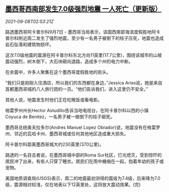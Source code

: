 <!--1631086262000-->
[墨西哥西南部发生7.0级强烈地震 一人死亡（更新版）](https://cn.reuters.com/article/mexico-quake-0907-tues-updates-idCNKBS2G405V)
------

<div><i>2021-09-08T02:53:21Z</i></div><p>路透墨西哥阿卡普尔科9月7日 - 墨西哥当局表示，该国西南部海滨度假胜地阿卡普尔科附近周二发生了强烈地震，至少有一名男子被倒下的柱子压死，地震也造成岩石坠落和建筑物损坏。</p><p>这次7.0级地震的震源在阿卡普尔科东北方向11英里(17.7公里)，围绕该城市的山坡震动强烈，树木倒下，大石块砸向道路，造成多个州的电力中断。</p><p>在余震中，许多人聚集在这个墨西哥度假胜地的街头。</p><p>“我们只是刚刚入住酒店，所以我们的东西都在身边，”Jessica Arias说，她是来自首都墨西哥城的八人旅行团的一员。“他们告诉我们，进入这里仍不安全。”</p><p>其他人说，地震发生时他们正在吃晚饭或看电影。</p><p>格雷罗州州长Hector Astudillo告诉当地电视台，在阿卡普尔科以西的小镇Coyuca de Benitez，一名男子被一根倒下的柱子砸死。</p><p>墨西哥总统奥夫拉多尔(Andres Manuel Lopez Obrador)说，地震没有在格雷罗州、邻近的瓦哈卡州、墨西哥城或任何其他地区造成重大损失。</p><p>阿卡普尔科距离墨西哥城大约230英里(370公里)。</p><p>路透的一名目击者说，在墨西哥城中部的Roma Sur社区，灯光熄灭，受到惊吓的居民冲了出来，有些人只穿了睡衣。居民们在雨中蜷缩在一起，抱着年幼的孩子或宠物。</p><p>美国地质调查局(USGS)表示，周二的地震最初测得的震级为7.4级，后来降为7.0级，震源相对较浅，仅在地表以下12英里处，这将放大震动效果。(完)</p>
